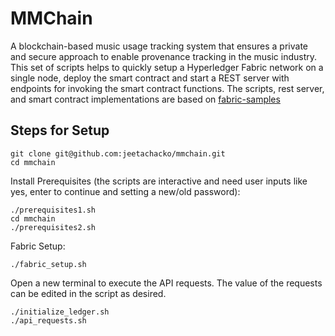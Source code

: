 # MMChain 

A blockchain-based music usage tracking system that ensures a private and secure approach to enable provenance tracking in the music industry. This set of scripts helps to quickly setup a Hyperledger Fabric network on a single node, deploy the smart contract and start a REST server with endpoints for invoking the smart contract functions. The scripts, rest server, and smart contract implementations are based on [fabric-samples](https://github.com/hyperledger/fabric-samples/tree/c04253d55407e5fe7217d4931738fe7273b4a8a5)

## Steps for Setup

```shell
git clone git@github.com:jeetachacko/mmchain.git
cd mmchain
```

Install Prerequisites (the scripts are interactive and need user inputs like yes, enter to continue and setting a new/old password):  
```shell
./prerequisites1.sh
cd mmchain
./prerequisites2.sh
```

Fabric Setup: 
```shell
./fabric_setup.sh
```
Open a new terminal to execute the API requests. The value of the requests can be edited in the script as desired.
```shell
./initialize_ledger.sh
./api_requests.sh
```
